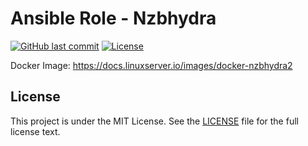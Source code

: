 # Ansible Role - Nzbhydra

[![GitHub last commit](https://img.shields.io/github/last-commit/ursinn/ansible-role-nzbhydra?logo=github&style=for-the-badge)](https://github.com/ursinn/ansible-role-nzbhydra/commits)
[![License](https://img.shields.io/github/license/ursinn/ansible-role-nzbhydra?style=for-the-badge)](https://github.com/ursinn/ansible-role-nzbhydra/blob/main/LICENSE)

Docker Image: https://docs.linuxserver.io/images/docker-nzbhydra2

## License

This project is under the MIT License. See the [LICENSE](https://github.com/ursinn/ansible-role-nzbhydra/blob/main/LICENSE) file for the full license text.
